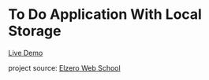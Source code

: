 # To Do Application With Local Storage

[Live Demo](https://hassanelnaggar99.github.io/To-Do-App-With-Local-Storage)

project source:
  [Elzero Web School](https://www.youtube.com/watch?v=LzKt8GaoFMs&list=PLDoPjvoNmBAx3kiplQR_oeDqLDBUDYwVv&index=114&pp=iAQB)
 
